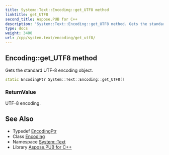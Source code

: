 ```yaml
---
title: System::Text::Encoding::get_UTF8 method
linktitle: get_UTF8
second_title: Aspose.PUB for C++
description: 'System::Text::Encoding::get_UTF8 method. Gets the standard UTF-8 encoding object in C++.'
type: docs
weight: 3400
url: /cpp/system.text/encoding/get_utf8/
---
```

## Encoding::get_UTF8 method


Gets the standard UTF-8 encoding object.

```cpp
static EncodingPtr System::Text::Encoding::get_UTF8()
```


### ReturnValue

UTF-8 encoding.

## See Also

* Typedef [EncodingPtr](../../../system/encodingptr/)
* Class [Encoding](../)
* Namespace [System::Text](../../)
* Library [Aspose.PUB for C++](../../../)
